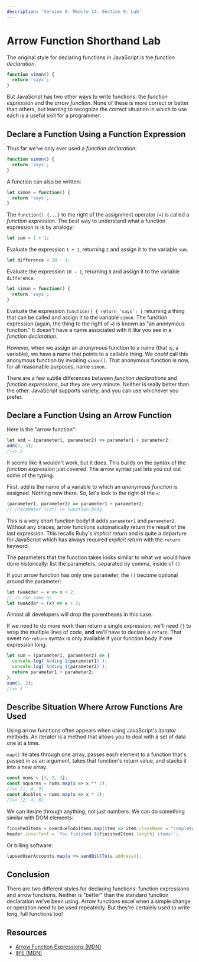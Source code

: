```yaml
---
description: 'Version 8: Module 14: Section 9: Lab'
---
```


# Arrow Function Shorthand Lab

The original style for declaring functions in JavaScript is the _function declaration_.

```javascript
function simon() {
  return 'says';
}
```

But JavaScript has two other ways to write functions: the _function expression_ and the _arrow function_. None of these is more correct or better than others, but learning to recognize the correct situation in which to use each is a useful skill for a programmer.

## Declare a Function Using a Function Expression

Thus far we've only ever used a _function declaration_:

```javascript
function simon() {
  return 'says';
}
```

A function can also be written:

```javascript
let simon = function() {
  return 'says';
}
```

The `function() {...}` to the right of the assignment operator \(`=`\) is called a _function expression_. The best way to understand what a function expression is is by analogy:

```javascript
let sum = 1 + 1;
```

Evaluate the expression `1 + 1`, returning `2` and assign it to the variable `sum`.

```javascript
let difference = 10 - 1;
```

Evaluate the expression `10 - 1`, returning `9` and assign it to the variable `difference`.

```javascript
let simon = function() {
  return 'says';
}
```

Evaluate the expression `function() { return 'says'; }` returning a thing that can be called and assign it to the variable `simon`. The function expression \(again, the thing to the right of `=`\) is known as "an anonymous function." It doesn't have a name associated with it like you see in a _function declaration_.

However, when we assign an anonymous function to a name \(that is, a variable\), we have a name that points to a callable thing. We _could_ call this anonymous function by invoking `simon()`. That anonymous function is now, for all reasonable purposes, name `simon`.

There are a few subtle differences between _function declarations_ and _function expressions_, but they are very minute. Neither is really better than the other. JavaScript supports variety, and you can use whichever you prefer.

## Declare a Function Using an Arrow Function

Here is the "arrow function":

```javascript
let add = (parameter1, parameter2) => parameter1 + parameter2;
add(2, 3);
//=> 5
```

It seems like it wouldn't work, but it does. This builds on the syntax of the _function expression_ just covered. The arrow syntax just lets you cut out some of the typing.

First, add is the name of a variable to which an _anonymous function_ is assigned. Nothing new there. So, let's look to the right of the `=`:

```javascript
(parameter1, parameter2) => parameter1 + parameter2;
// (Parameter list) => Function body
```

This is a very short function body! It adds `parameter1` and `parameter2`. Without any braces, arrow functions automatically return the result of the last expression. This recalls Ruby's _implicit return_ and is quite a departure for JavaScript which has always required _explicit return_ with the `return` keyword.

The parameters that the function takes looks similar to what we would have done historically: list the parameters, separated by comma, inside of `()`.

If your arrow function has only one parameter, the `()` become optional around the parameter:

```javascript
let twoAdder = x => x + 2;
// is the same as
let twoAdder = (x) => x + 2;
```

Almost all developers will drop the parentheses in this case.

If we need to do more work than return a single expression, we'll need `{}` to wrap the multiple lines of code, **and** we'll have to declare a `return`. That sweet no-`return` syntax is only available if your function body if one expression long.

```javascript
let sum = (parameter1, parameter2) => {
  console.log(`Adding ${parameter1}`);
  console.log(`Adding ${parameter2}`);
  return parameter1 + parameter2;
};
sum(1, 2);
//=> 3
```

## Describe Situation Where Arrow Functions Are Used

Using arrow functions often appears when using JavaScript's _iterator_ methods. An iterator is a method that allows you to deal with a set of data one at a time.

`map()` iterates through one array, passes each element to a function that's passed in as an argument, takes that function's return value, and stacks it into a new array.

```javascript
const nums = [1, 2, 3];
const squares = nums.map(x => x ** 2);
//=> [1, 4, 9]
const doubles = nums.map(x => x * 2);
//=> [2, 4, 6]
```

We can iterate through anything, not just numbers. We can do something similar with DOM elements:

```javascript
finishedItems = overdueTodoItems.map(item => item.className = "complete");
header.innerText = `You finished ${finishedItems.length} items!`;
```

Or billing software:

```javascript
lapsedUserAccounts.map(u => sendBillTo(u.address));
```

## Conclusion

There are two different styles for declaring functions: function expressions and arrow functions. Neither is "better" than the standard function declaration we've been using. Arrow functions excel when a simple change or operation need to be used repeatedly. But they're certainly used to write long, full functions too!

## Resources

* [Arrow Function Expressions \(MDN\)](https://developer.mozilla.org/en-US/docs/Web/JavaScript/Reference/Functions/Arrow_functions)
* [IIFE \(MDN\)](https://developer.mozilla.org/en-US/docs/Glossary/IIFE)

